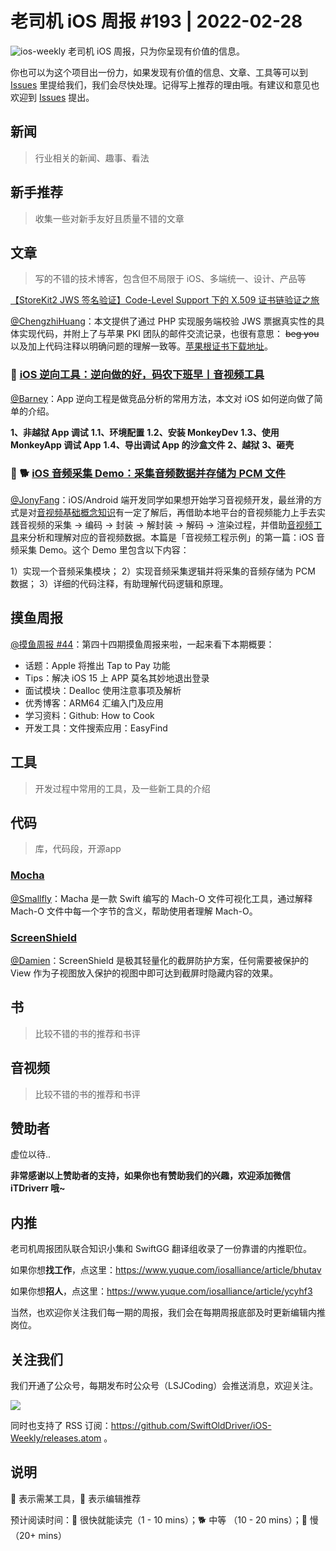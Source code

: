 # 老司机 iOS 周报 #193 | 2022-02-28

![ios-weekly](https://github.com/SwiftOldDriver/iOS-Weekly/blob/master/assets/ios-weekly.png?raw=true)
老司机 iOS 周报，只为你呈现有价值的信息。

你也可以为这个项目出一份力，如果发现有价值的信息、文章、工具等可以到 [Issues](https://github.com/SwiftOldDriver/iOS-Weekly/issues) 里提给我们，我们会尽快处理。记得写上推荐的理由哦。有建议和意见也欢迎到 [Issues](https://github.com/SwiftOldDriver/iOS-Weekly/issues) 提出。

## 新闻

> 行业相关的新闻、趣事、看法

## 新手推荐

> 收集一些对新手友好且质量不错的文章

## 文章

> 写的不错的技术博客，包含但不局限于 iOS、多端统一、设计、产品等

[【StoreKit2 JWS 签名验证】Code-Level Support 下的 X.509 证书链验证之旅](https://juejin.cn/post/7039622474274701348#heading-14)

[@ChengzhiHuang](https://github.com/ChengzhiHuang)：本文提供了通过 PHP 实现服务端校验 JWS 票据真实性的具体实现代码，并附上了与苹果 PKI 团队的邮件交流记录，也很有意思： ~~beg you~~ 以及加上代码注释以明确问题的理解一致等。[苹果根证书下载地址](https://www.apple.com/certificateauthority/)。

### 🐎 [iOS 逆向工具：逆向做的好，码农下班早丨音视频工具](https://mp.weixin.qq.com/s/QhVyUzyZN_h1qjEZhO9jYQ)

[@Barney](https://github.com/BarneyZhaoooo)：App 逆向工程是做竞品分析的常用方法，本文对 iOS 如何逆向做了简单的介绍。

**1、非越狱 App 调试**
**1.1、环境配置**
**1.2、安装 MonkeyDev**
**1.3、使用 MonkeyApp 调试 App**
**1.4、导出调试 App 的沙盒文件**
**2、越狱**
**3、砸壳**

### 🌟 🐕 [iOS 音频采集 Demo：采集音频数据并存储为 PCM 文件](https://mp.weixin.qq.com/s/FDR_5cMfAJQgZhSvjgeWYA)

[@JonyFang](https://github.com/JonyFang)：iOS/Android 端开发同学如果想开始学习音视频开发，最丝滑的方式是对[音视频基础概念知识](https://mp.weixin.qq.com/mp/appmsgalbum?__biz=MjM5MTkxOTQyMQ==&action=getalbum&album_id=2140155659944787969&scene=21#wechat_redirect)有一定了解后，再借助本地平台的音视频能力上手去实践音视频的采集 → 编码 → 封装 → 解封装 → 解码 → 渲染过程，并借助[音视频工具](https://mp.weixin.qq.com/mp/appmsgalbum?__biz=MjM5MTkxOTQyMQ==&action=getalbum&album_id=2216997905264082945#wechat_redirect)来分析和理解对应的音视频数据。本篇是「音视频工程示例」的第一篇：iOS 音频采集 Demo。这个 Demo 里包含以下内容：

1）实现一个音频采集模块；
2）实现音频采集逻辑并将采集的音频存储为 PCM 数据；
3）详细的代码注释，有助理解代码逻辑和原理。

## 摸鱼周报

[@摸鱼周报 #44](https://mp.weixin.qq.com/s/q__-veuaUZAK6xGQFxzsEg)：第四十四期摸鱼周报来啦，一起来看下本期概要：

* 话题：Apple 将推出 Tap to Pay 功能
* Tips：解决 iOS 15 上 APP 莫名其妙地退出登录
* 面试模块：Dealloc 使用注意事项及解析
* 优秀博客：ARM64 汇编入门及应用
* 学习资料：Github: How to Cook
* 开发工具：文件搜索应用：EasyFind

## 工具

> 开发过程中常用的工具，及一些新工具的介绍

## 代码

> 库，代码段，开源app

### [Mocha](https://github.com/White-White/mocha)
[@Smallfly](https://github.com/iostalks)：Macha 是一款 Swift 编写的 Mach-O 文件可视化工具，通过解释 Mach-O 文件中每一个字节的含义，帮助使用者理解 Mach-O。

### [ScreenShield](https://github.com/RyukieSama/Swifty)
[@Damien](https://github.com/ZengyiMa)：ScreenShield 是极其轻量化的截屏防护方案，任何需要被保护的 View 作为子视图放入保护的视图中即可达到截屏时隐藏内容的效果。

## 书

> 比较不错的书的推荐和书评

## 音视频

> 比较不错的书的推荐和书评

## 赞助者

虚位以待..

**非常感谢以上赞助者的支持，如果你也有赞助我们的兴趣，欢迎添加微信 iTDriverr 哦~**

## 内推

老司机周报团队联合知识小集和 SwiftGG 翻译组收录了一份靠谱的内推职位。

如果你想**找工作**，点这里：https://www.yuque.com/iosalliance/article/bhutav

如果你想**招人**，点这里：https://www.yuque.com/iosalliance/article/ycyhf3

当然，也欢迎你关注我们每一期的周报，我们会在每期周报底部及时更新编辑内推岗位。

## 关注我们

我们开通了公众号，每期发布时公众号（LSJCoding）会推送消息，欢迎关注。

![](https://github.com/SwiftOldDriver/iOS-Weekly/blob/master/assets/qrcode_for_wechat.jpg?raw=true)

同时也支持了 RSS 订阅：https://github.com/SwiftOldDriver/iOS-Weekly/releases.atom 。

## 说明

🚧 表示需某工具，🌟 表示编辑推荐

预计阅读时间：🐎 很快就能读完（1 - 10 mins）；🐕 中等 （10 - 20 mins）；🐢 慢（20+ mins）
